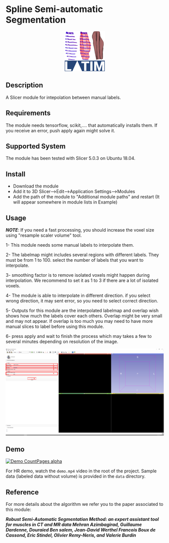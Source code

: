 # Spline Semi-automatic Segmentation

<p align="center">
  <img width="128" height="128" src="https://github.com/latimagine/SlicerSpline/blob/main/spline.png?raw=true">
</p>

## Description

A Slicer module for intepolation between manual labels.

## Requirements

The module needs tensorflow, scikit,.... that automatically installs them. If you receive an error, push apply again might solve it.

## Supported System

The module has been tested with Slicer 5.0.3 on Ubuntu 18.04.

## Install

* Download the module
* Add it to 3D Slicer-->Edit-->Application Settings-->Modules
* Add the path of the module to "Additional module paths" and restart (It will appear somewhere in module lists in Example)

## Usage

***NOTE***: If you need a fast processing, you should increase the voxel size using "resample scaler volume" tool.

1- This module needs some manual labels to interpolate them.

2- The labelmap might includes several regions with different labels. They must be from 1 to 100. select the number of labels that you want to interpolate.

3- smoothing factor is to remove isolated voxels might happen during interpolation. We recommend to set it as 1 to 3 if there are a lot of isolated voxels. 

4- The module is able to interpolate in different direction. if you select wrong direction, it may sent error, so you need to select correct direction. 

5- Outputs for this module are the interpolated labelmap and overlap wish shows how much the labels cover each others. Overlap might be very small and may not appear. If overlap is too much you may need to have more manual slices to label before using this module.

6- press apply and wait to finish the process which may takes a few to several minutes depending on resolution of the image.

![alt text](https://github.com/latimagine/SlicerSpline/blob/main/screenshot1.jpg?raw=true)

## Demo

[![Demo CountPages alpha](https://github.com/latimagine/SlicerSpline/blob/main/demo.gif?raw=true)](https://github.com/latimagine/SlicerSpline/blob/main/demo.mp4)

For HR demo, watch the `demo.mp4` video in the root of the project. Sample data (labeled data without volume) is provided in the `data` directory.

## Reference

For more details about the algorithm we refer you to the paper associated to this module:

***Robust Semi-Automatic Segmentation Method: an expert assistant tool for muscles in CT and MR data
Mehran Azimbagirad, Guillaume Dardenne, Douraied Ben salem, Jean-David Werthel
Francois Boux de Cassond, Eric Stindel, Olivier Remy-Neris, and Valerie Burdin***

